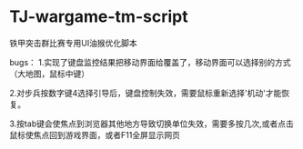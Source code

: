 # TJ-wargame-tm-script
铁甲突击群比赛专用UI油猴优化脚本

bugs：
  1.实现了键盘监控结果把移动界面给覆盖了，移动界面可以选择别的方式（大地图，鼠标中键）
  
  2.对步兵按数字键4选择引导后，键盘控制失效，需要鼠标重新选择'机动'才能恢复。
  
  3.按tab键会使焦点到浏览器其他地方导致切换单位失效，需要多按几次,或者点击鼠标使焦点回到游戏界面，或者F11全屏显示网页
  
